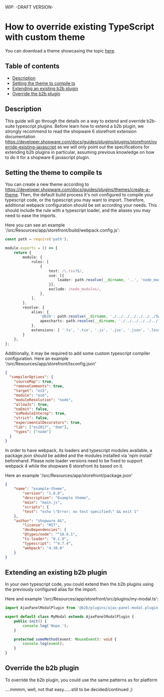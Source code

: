 WIP: -DRAFT VERSION-

# How to override existing TypeScript with custom theme

You can download a theme showcasing the topic [here](/products/editions/enterprise-edition/b2b-suite/example-plugins/B2bOverrideTsPlugin.zip).

## Table of contents

* [Description](#description)
* [Setting the theme to compile ts](#setting-the-theme-to-compile-ts)
* [Extending an existing b2b plugin](#extending-an-existing-b2b-plugin)
* [Override the b2b plugin](#override-the-b2b-plugin)

## Description

This guide will go through the details on a way to extend and override b2b-suite typescript plugins.
Before learn how to extend a b2b plugin, we strongly recommend to read the shopware 6 storefront extension documentation 
https://developer.shopware.com/docs/guides/plugins/plugins/storefront/override-existing-javascript as we will only point 
out the specifications for extending b2b plugins in particular, assuming previous knowledge on how to do it for a
shopware 6 javascript plugin.

## Setting the theme to compile ts

You can create a new theme according to https://developer.shopware.com/docs/guides/plugins/themes/create-a-theme. 
Then, the default build process it's not configured to compile your typescript code, or the typescript you may want to import. 
Therefore, additional webpack configuration should be set according your needs. This should include the rule with a 
typescript loader, and the aliases you may need to ease the imports.

Here you can see an example '<PluginName>/src/Resources/app/storefront/build/webpack.config.js':
```typescript
const path = require('path');

module.exports = () => {
    return {
        module: {
            rules: [
                {
                    test: /\.tsx?$/,
                    use: [{
                        loader: path.resolve(__dirname, '..', 'node_modules', 'ts-loader')
                    }],
                    exclude: /node_modules/,
                },
            ],
        },
        resolve: {
            alias: {
                '@b2b': path.resolve(__dirname, './../../../../../../SwagB2bPlatform/SwagB2bPlatform/Resources/app/storefront/src/js'),
                apexcharts: path.resolve(__dirname, './../../../../../../SwagB2bPlatform/SwagB2bPlatform/Resources/app/storefront/node_modules/apexcharts')
            },
            extensions: [ '.ts', '.tsx', '.js', '.jsx', '.json', '.less', '.sass', '.scss', '.twig' ]
        }
    };
};
```

Additionally, it may be required to add some custom typescript compiler configuration. 
Here an example '<PluginName>/src/Resources/app/storefront/tsconfig.json'
```json
{
  "compilerOptions": {
    "sourceMap": true,
    "removeComments": true,
    "target": "es5",
    "module": "es6",
    "moduleResolution": "node",
    "allowJs": true,
    "noEmit": false,
    "esModuleInterop": true,
    "strict": false,
    "experimentalDecorators": true,
    "lib": ["es2017", "dom"],
    "types": ["node"]
  }
}
```

In order to have webpack, its loaders and typescript modules available, a package.json should be added and the modules 
installed via 'npm install' beforehand. 
Please note loader versions need to be fixed to support webpack 4 while the shopware 6 storefront its based on it.

Here an example '<PluginName>/src/Resources/app/storefront/package.json'
```json
{
    "name": "example-theme",
        "version": "1.0.0",
        "description": "Example theme",
        "main": "main.js",
        "scripts": {
        "test": "echo \"Error: no test specified\" && exit 1"
    },
    "author": "shopware AG",
        "license": "MIT",
        "devDependencies": {
        "@types/node": "^18.6.1",
        "ts-loader": "8.1.0",
        "typescript": "^4.7.4",
        "webpack": "4.38.0"
    }
}
```

## Extending an existing b2b plugin

In your own typescript code, you could extend then the b2b plugins using the previously configured alias for the import.

Here and example '<PluginName>/src/Resources/app/storefront/src/plugins/my-modal.ts':
```typescript
import AjaxPanelModalPlugin from '@b2b/plugins/ajax-panel-modal.plugin';

export default class MyModal extends AjaxPanelModalPlugin {
    public init() {
        console.log('Nope.');
    }

    protected someMethod(event: MouseEvent): void {
        console.log(event);
    }
}
```

## Override the b2b plugin

To override the b2b plugin, you could use the same patterns as for platform

....mmmm, well, not that easy......still to be decided/continued ;)